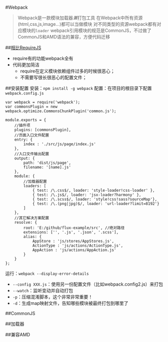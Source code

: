 #Webpack
> Webpack是一款模块加载器*兼*打包工具
> 在Webpack中所有资源(html,css,js,image...)都可以当做模块
> 对不同类型的资源webpack都有对应模块的`loader`
> webpack引用模块的规范是CommonJS，不过做了CommonJS和AMD语法的兼容，方便代码迁移
> 

##[相比RequireJS](http://ourjs.com/detail/54963e2a8a34fa3204000013)
+ require有的功能webpack全有
+ 代码更加简洁
	* require在定义模块依赖组件过多的时候很恶心；
	* 不需要写很长很恶心的配置文件；

##安装配置
安装：`npm install -g webpack`
配置：在项目的根目录下配置`webpack.config.js`

	var webpack = require('webpack');
	var commonsPlugin = new webpack.optimize.CommonsChunkPlugin('common.js');

	module.exports = {
	    //插件项
	    plugins: [commonsPlugin],
	    //页面入口文件配置
	    entry: {
	        index : './src/js/page/index.js'
	    },
	    //入口文件输出配置
	    output: {
	        path: 'dist/js/page',
	        filename: '[name].js'
	    },
	    module: {
	        //加载器配置
	        loaders: [
	            { test: /\.css$/, loader: 'style-loader!css-loader' },
	            { test: /\.js$/, loader: 'jsx-loader?harmony' },
	            { test: /\.scss$/, loader: 'style!css!sass?sourceMap'},
	            { test: /\.(png|jpg)$/, loader: 'url-loader?limit=8192'}
	        ]
	    },
	    //其它解决方案配置
	    resolve: {
	        root: 'E:/github/flux-example/src', //绝对路径
	        extensions: ['', '.js', '.json', '.scss'],
	        alias: {
	            AppStore : 'js/stores/AppStores.js',
	            ActionType : 'js/actions/ActionType.js',
	            AppAction : 'js/actions/AppAction.js'
	        }
	    }
	};

运行：`webpack --display-error-details`

+ `--config XXX.js`：使用另一份配置文件（比如webpack.config2.js）来打包
+ `--watch`：监听变动并自动打包
+ `-p`：压缩混淆脚本，这个非常非常重要！
+ `-d`：生成map映射文件，告知哪些模块被最终打包到哪里了

##CommonJS

##加载器

##兼容AMD